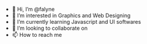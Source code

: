 - 👋 Hi, I’m @falyne
- 👀 I’m interested in Graphics and Web Designing
- 🌱 I’m currently learning Javascript and UI softwares
- 💞️ I’m looking to collaborate on 
- 📫 How to reach me 

<!---
falyne/falyne is a ✨ special ✨ repository because its `README.md` (this file) appears on your GitHub profile.
You can click the Preview link to take a look at your changes.
--->
